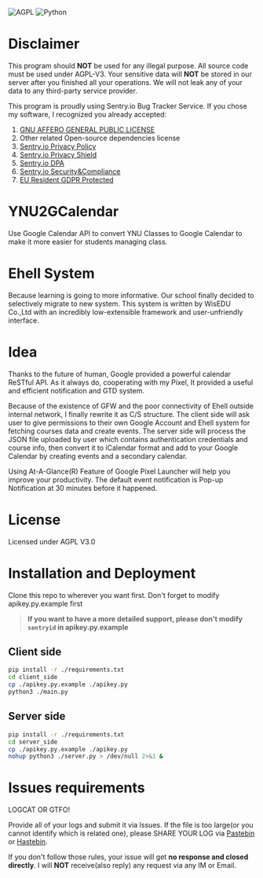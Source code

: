 ![AGPL](https://img.shields.io/github/license/kmahyyg/YNU2GCalendar.svg)
![Python](https://img.shields.io/badge/Python-3.5%2B-blue.svg)

# Disclaimer

This program should **NOT** be used for any illegal purpose. All source code must be used under AGPL-V3.
Your sensitive data will **NOT** be stored in our server after you finished all your operations.
We will not leak any of your data to any third-party service provider.

This program is proudly using Sentry.io Bug Tracker Service. If you chose my software, I recognized you already accepted:
1. [GNU AFFERO GENERAL PUBLIC LICENSE](https://www.gnu.org/licenses/agpl-3.0-standalone.html)
2. Other related Open-source dependencies license
3. [Sentry.io Privacy Policy](https://sentry.io/legal/privacy/1.0.0/)
4. [Sentry.io Privacy Shield](https://www.privacyshield.gov/participant?id=a2zt0000000TNDzAAO)
5. [Sentry.io DPA](https://sentry.io/security/#data-seurity-and-privacy)
6. [Sentry.io Security&Compliance](https://sentry.io/security/#data-seurity-and-privacy)
7. [EU Resident GDPR Protected](https://gdpr-info.eu/)


# YNU2GCalendar

Use Google Calendar API to convert YNU Classes to Google Calendar to make it more easier for students managing class.

# Ehell System

Because learning is going to more informative. Our school finally decided to selectively migrate to new system.
This system is written by WisEDU Co.,Ltd with an incredibly low-extensible framework and user-unfriendly interface.

# Idea

Thanks to the future of human, Google provided a powerful calendar ReSTful API.
As it always do, cooperating with my Pixel, It provided a useful and efficient notification and GTD system.

Because of the existence of GFW and the poor connectivity of Ehell outside internal network, I finally rewrite it as C/S structure. 
The client side will ask user to give permissions to their own Google Account and Ehell system for fetching courses data and create events.
The server side will process the JSON file uploaded by user which contains authentication credentials and course info, then convert it to iCalendar format and add to your Google Calendar by creating events and a secondary calendar.

Using At-A-Glance(R) Feature of Google Pixel Launcher will help you improve your productivity.
The default event notification is Pop-up Notification at 30 minutes before it happened.

# License

Licensed under AGPL V3.0

# Installation and Deployment

Clone this repo to wherever you want first.
Don't forget to modify apikey.py.example first

> **If you want to have a more detailed support, please don't modify ```sentryid``` in apikey.py.example**

## Client side

```sh
pip install -r ./requirements.txt
cd client_side
cp ./apikey.py.example ./apikey.py
python3 ./main.py
```

## Server side

```sh
pip install -r ./requirements.txt
cd server_side
cp ./apikey.py.example ./apikey.py
nohup python3 ./server.py > /dev/null 2>&1 &
```

# Issues requirements

LOGCAT OR GTFO!

Provide all of your logs and submit it via Issues. If the file is too large(or you cannot identify which is related one),
please SHARE YOUR LOG via [Pastebin](http://pastebin.ubuntu.com) or [Hastebin](http://hastebin.net).
 
If you don't follow those rules, your issue will get **no response and closed directly**.
I will **NOT** receive(also reply) any request via any IM or Email.